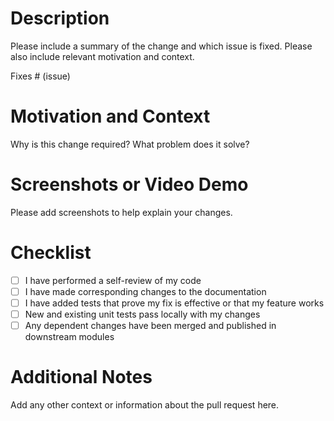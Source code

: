 # Description

Please include a summary of the change and which issue is fixed. Please also include relevant motivation and context.

Fixes # (issue)

# Motivation and Context

Why is this change required? What problem does it solve?

# Screenshots or Video Demo

Please add screenshots to help explain your changes.

# Checklist

- [ ] I have performed a self-review of my code
- [ ] I have made corresponding changes to the documentation
- [ ] I have added tests that prove my fix is effective or that my feature works
- [ ] New and existing unit tests pass locally with my changes
- [ ] Any dependent changes have been merged and published in downstream modules

# Additional Notes

Add any other context or information about the pull request here.